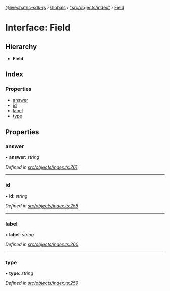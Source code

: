 [@livechat/lc-sdk-js](../README.md) › [Globals](../globals.md) › ["src/objects/index"](../modules/_src_objects_index_.md) › [Field](_src_objects_index_.field.md)

# Interface: Field

## Hierarchy

* **Field**

## Index

### Properties

* [answer](_src_objects_index_.field.md#answer)
* [id](_src_objects_index_.field.md#id)
* [label](_src_objects_index_.field.md#label)
* [type](_src_objects_index_.field.md#type)

## Properties

###  answer

• **answer**: *string*

*Defined in [src/objects/index.ts:261](https://github.com/livechat/lc-sdk-js/blob/3cb601c/src/objects/index.ts#L261)*

___

###  id

• **id**: *string*

*Defined in [src/objects/index.ts:258](https://github.com/livechat/lc-sdk-js/blob/3cb601c/src/objects/index.ts#L258)*

___

###  label

• **label**: *string*

*Defined in [src/objects/index.ts:260](https://github.com/livechat/lc-sdk-js/blob/3cb601c/src/objects/index.ts#L260)*

___

###  type

• **type**: *string*

*Defined in [src/objects/index.ts:259](https://github.com/livechat/lc-sdk-js/blob/3cb601c/src/objects/index.ts#L259)*
